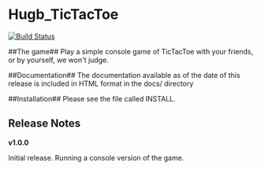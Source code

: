 # Hugb_TicTacToe
[![Build Status](https://travis-ci.org/smarties66/Hugb_TicTacToe.svg)](https://travis-ci.org/smarties66/Hugb_TicTacToe)

##The game##
Play a simple console game of TicTacToe with your friends, or by yourself, we won't judge.

##Documentation##
The documentation available as of the date of this release is included in HTML format in the docs/ directory

##Installation##
Please see the file called INSTALL.

## Release Notes

**v1.0.0**

Initial release. Running a console version of the game.
